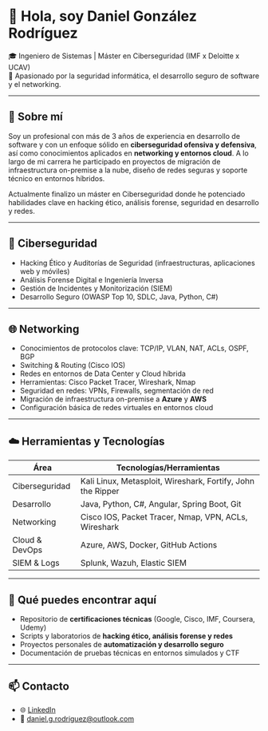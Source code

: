 # 👋 Hola, soy Daniel González Rodríguez

🎓 Ingeniero de Sistemas | Máster en Ciberseguridad (IMF x Deloitte x UCAV)  
🔐 Apasionado por la seguridad informática, el desarrollo seguro de software y el networking.

---

## 🧩 Sobre mí

Soy un profesional con más de 3 años de experiencia en desarrollo de software y con un enfoque sólido en **ciberseguridad ofensiva y defensiva**, así como conocimientos aplicados en **networking y entornos cloud**. A lo largo de mi carrera he participado en proyectos de migración de infraestructura on-premise a la nube, diseño de redes seguras y soporte técnico en entornos híbridos.

Actualmente finalizo un máster en Ciberseguridad donde he potenciado habilidades clave en hacking ético, análisis forense, seguridad en desarrollo y redes.

---

## 🔐 Ciberseguridad

- Hacking Ético y Auditorías de Seguridad (infraestructuras, aplicaciones web y móviles)
- Análisis Forense Digital e Ingeniería Inversa
- Gestión de Incidentes y Monitorización (SIEM)
- Desarrollo Seguro (OWASP Top 10, SDLC, Java, Python, C#)

---

## 🌐 Networking

- Conocimientos de protocolos clave: TCP/IP, VLAN, NAT, ACLs, OSPF, BGP
- Switching & Routing (Cisco IOS)
- Redes en entornos de Data Center y Cloud híbrida
- Herramientas: Cisco Packet Tracer, Wireshark, Nmap
- Seguridad en redes: VPNs, Firewalls, segmentación de red
- Migración de infraestructura on-premise a **Azure** y **AWS**
- Configuración básica de redes virtuales en entornos cloud

---

## ☁️ Herramientas y Tecnologías

| Área            | Tecnologías/Herramientas                                         |
|-----------------|------------------------------------------------------------------|
| Ciberseguridad  | Kali Linux, Metasploit, Wireshark, Fortify, John the Ripper      |
| Desarrollo      | Java, Python, C#, Angular, Spring Boot, Git                      |
| Networking      | Cisco IOS, Packet Tracer, Nmap, VPN, ACLs, Wireshark             |
| Cloud & DevOps  | Azure, AWS, Docker, GitHub Actions                               |
| SIEM & Logs     | Splunk, Wazuh, Elastic SIEM                                      |

---

## 📁 Qué puedes encontrar aquí

- Repositorio de **certificaciones técnicas** (Google, Cisco, IMF, Coursera, Udemy)
- Scripts y laboratorios de **hacking ético, análisis forense y redes**
- Proyectos personales de **automatización y desarrollo seguro**
- Documentación de pruebas técnicas en entornos simulados y CTF

---

## 📫 Contacto

- 🌐 [LinkedIn](https://linkedin.com/in/dangonro)
- 📧 daniel.g.rodriguez@outlook.com
